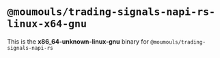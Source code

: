 # `@moumouls/trading-signals-napi-rs-linux-x64-gnu`

This is the **x86_64-unknown-linux-gnu** binary for `@moumouls/trading-signals-napi-rs`
